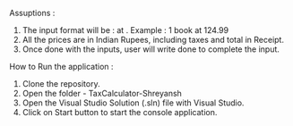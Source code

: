 Assuptions : 
1) The input format will be : <Quantity> <item-name> at <price>. Example : 1 book at 124.99
2) All the prices are in Indian Rupees, including taxes and total in Receipt.
3) Once done with the inputs, user will write done to complete the input.

How to Run the application : 
1) Clone the repository.
2) Open the folder - TaxCalculator-Shreyansh
3) Open the Visual Studio Solution (.sln) file with Visual Studio.
4) Click on Start button to start the console application.
